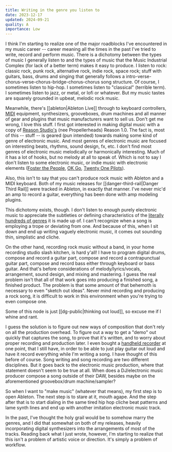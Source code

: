 ```yaml
---
title: Writing in the genre you listen to
date: 2023-12-17
updated: 2024-09-21
quality: A
importance: Low
---
```


I think I'm starting to realize one of the major roadblocks I've encountered in my music career -- career meaning all the times in the past I've tried to write, record and perform music. There is a dichotomy between the types of music I generally listen to and the types of music that the Music Industrial Complex (for lack of a better term) makes it easy to produce. I listen to rock: classic rock, punk rock, alternative rock, indie rock, space rock; stuff with guitars, bass, drums and singing that generally follows a intro-verse-chorus-verse-chorus-bridge-chorus-chorus song structure. Of course, I sometimes listen to hip-hop. I sometimes listen to "classical" (terrible term). I sometimes listen to jazz, or metal, or lofi or whatever. But my music tastes are squarely grounded in upbeat, melodic rock music.

Meanwhile, there's [[ableton|Ableton Live]] through to keyboard controllers, [MIDI](https://blog.landr.com/what-is-midi/) equipment, synthesizers, grooveboxes, drum machines and all manner of gear and plugins that music manufacturers want to sell us. Don't get me wrong, I love this stuff. I first got interested in making digital music with a copy of [Reason Studio's](https://www.reasonstudios.com/) (nee Propellerheads) Reason 1.0. The fact is, most of this -- stuff -- is geared (pun intended) towards making some kind of genre of electronic music. And most genres of electronic music are focused on interesting beats, rhythms, sound design, fx, etc. I don't find most genres of electronic music melodically or harmonically interesting. Much of it has a lot of hooks, but no melody at all to speak of. Which is not to say I don't listen to some electronic music, or indie music with electronic elements ([Foster the People](https://www.fosterthepeople.com/), [OK Go](https://okgo.net/), [Twenty One Pilots](https://www.twentyonepilots.com/)).

Also, this isn't to say that you can't produce rock music with Ableton and a MIDI keyboard. Both of my music releases for [[danger-third-rail|Danger Third Rail]] were tracked in Ableton, in exactly that manner. I've never mic'd an amp to record a guitar, everything has been done with amp modeling plugins.

This dichotomy exists, though. I don't listen to enough purely electronic music to appreciate the subtleties or defining characteristics of the [literally hundreds of genres](https://music.ishkur.com/) it is made up of. I can't recognize when a song is employing a trope or deviating from one. And because of this, when I sit down and end up writing vaguely electronic music, it comes out sounding thin, simplistic and cliche.

On the other hand, recording rock music without a band, in your home recording studio slash kitchen, is hard y'all! I have to program digital drums, compose and record a guitar part, compose and record a contrapunctual guitar part, compose and record bass either through keyboard or bass guitar. And that's before considerations of melody/lyrics/vocals, arrangement, sound design, and mixing and mastering. I guess the real problem isn't that all of that work goes into producing a finished song, a finished product. The problem is that some amount of that behemoth is necessary to even "sketch out ideas". Never mind recording and producing a rock song, it is difficult to work in this environment when you're trying to even compose one.

Some of this node is just [[dg-public|thinking out loud]], so excuse me if I whine and rant.

I guess the solution is to figure out new ways of composition that don't rely on all the production overhead. To figure out a way to get a "demo" out quickly that captures the song, to prove that it's written, and to worry about proper recording and production later. I even bought a [handheld recorder](https://zoomcorp.com/en/us/handheld-recorders/) at one point, that I still have, in order to be able to just play guitar out loud and have it record everything while I'm writing a song. I have thought of this before of course. Song writing and song recording are two different disciplines. But it goes back to the electronic music production, where that statement doesn't seem to be true at all. When does a DJ/electronic music producer compose a song outside of their DAW, besides maybe on the aforementioned groovebox/drum machine/sampler?

So when I want to "make music" (whatever that means), my first step is to open Ableton. The next step is to stare at it, mouth agape. And the step after that is to start dialing in the same tired hip hop cliche beat patterns and lame synth lines and end up with another imitation electronic music track.

In the past, I've thought the holy grail would be to somehow marry the genres, and I did that somewhat on both of my releases, heavily incorporating digital synthesizers into the arrangements of most of the tracks. Reading back what I just wrote, however, I'm starting to realize that this isn't a problem of artistic voice or direction. It's simply a problem of workflow.
